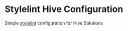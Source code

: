 # Stylelint Hive Configuration

Simple [stylelint](https://stylelint.io) configuration for Hive Solutions
